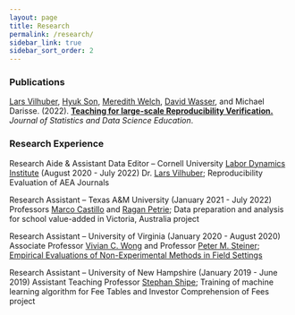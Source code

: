```yaml
---
layout: page
title: Research
permalink: /research/
sidebar_link: true
sidebar_sort_order: 2
---
```



### Publications

[Lars Vilhuber](https://www.vilhuber.com/lars/), [Hyuk Son](https://hyukhson.github.io), [Meredith Welch](https://www.meredithswelch.com), [David Wasser](https://www.davidnwasser.com), and Michael Darisse. (2022). [**Teaching for large-scale Reproducibility Verification.**](https://doi.org/10.1080/26939169.2022.2074582) *Journal of Statistics and Data Science Education*.

### Research Experience

Research Aide & Assistant Data Editor – Cornell University [Labor Dynamics Institute](https://labordynamicsinstitute.github.io/) (August 2020 - July 2022)
  Dr. [Lars Vilhuber](https://www.vilhuber.com/lars/); Reproducibility Evaluation of AEA Journals

Research Assistant – Texas A&M University (January 2021 - July 2022)
  Professors [Marco Castillo](http://www.marcocastillo.org) and [Ragan Petrie](http://www.raganpetrie.org); Data preparation and analysis for school value-added in Victoria, Australia project

Research Assistant – University of Virginia (January 2020 - August 2020)
  Associate Professor [Vivian C. Wong](https://education.virginia.edu/about/directory/vivian-wong) and Professor [Peter M. Steiner](https://education.umd.edu/directory/peter-m-steiner); [Empirical Evaluations of Non-Experimental Methods in Field Settings](https://education.virginia.edu/research-initiatives/research-centers-labs/edpolicyworks/edpolicyworks-research-projects/methodology-measurement/empirical-evaluations-non-experimental-methods-theory-application-and-synthesis)

Research Assistant – University of New Hampshire (January 2019 - June 2019)
  Assistant Teaching Professor [Stephan Shipe](https://www.stephanshipe.com); Training of machine learning algorithm for Fee Tables and Investor Comprehension of Fees project
